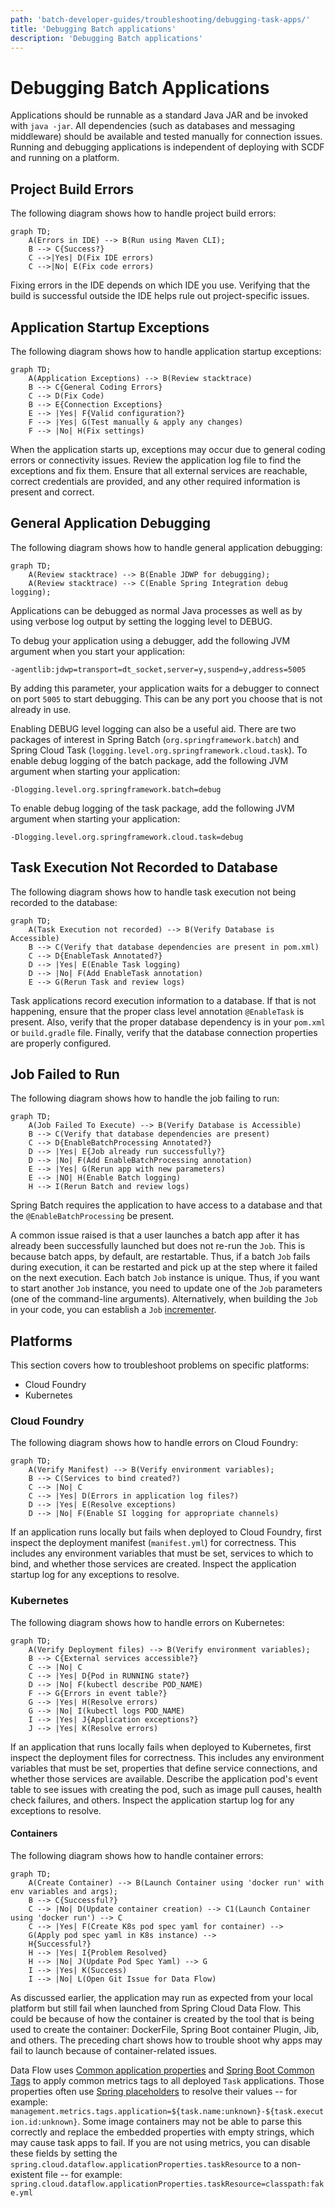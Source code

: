 ```yaml
---
path: 'batch-developer-guides/troubleshooting/debugging-task-apps/'
title: 'Debugging Batch applications'
description: 'Debugging Batch applications'
---
```


# Debugging Batch Applications

Applications should be runnable as a standard Java JAR and be invoked with `java -jar`.
All dependencies (such as databases and messaging middleware) should be available and tested manually for connection issues.
Running and debugging applications is independent of deploying with SCDF and running on a platform.

## Project Build Errors

The following diagram shows how to handle project build errors:

```mermaid
graph TD;
    A(Errors in IDE) --> B(Run using Maven CLI);
    B --> C{Success?}
    C -->|Yes| D(Fix IDE errors)
    C -->|No| E(Fix code errors)
```

Fixing errors in the IDE depends on which IDE you use.
Verifying that the build is successful outside the IDE helps rule out project-specific issues.

## Application Startup Exceptions

The following diagram shows how to handle application startup exceptions:

```mermaid
graph TD;
    A(Application Exceptions) --> B(Review stacktrace)
    B --> C{General Coding Errors}
    C --> D(Fix Code)
    B --> E{Connection Exceptions}
    E --> |Yes| F{Valid configuration?}
    F --> |Yes| G(Test manually & apply any changes)
    F --> |No| H(Fix settings)
```

When the application starts up, exceptions may occur due to general coding errors or connectivity issues.
Review the application log file to find the exceptions and fix them.
Ensure that all external services are reachable, correct credentials are provided, and any other required information is present and correct.

## General Application Debugging

The following diagram shows how to handle general application debugging:

```mermaid
graph TD;
    A(Review stacktrace) --> B(Enable JDWP for debugging);
    A(Review stacktrace) --> C(Enable Spring Integration debug logging);
```

Applications can be debugged as normal Java processes as well as by using verbose log output by setting the logging level to DEBUG.

To debug your application using a debugger, add the following JVM argument when you start your application:

`-agentlib:jdwp=transport=dt_socket,server=y,suspend=y,address=5005`

By adding this parameter, your application waits for a debugger to connect on port `5005` to start debugging.
This can be any port you choose that is not already in use.

Enabling DEBUG level logging can also be a useful aid.
There are two packages of interest in Spring Batch (`org.springframework.batch`) and Spring Cloud Task (`logging.level.org.springframework.cloud.task`).
To enable debug logging of the batch package, add the following JVM argument when starting your application:

`-Dlogging.level.org.springframework.batch=debug`

To enable debug logging of the task package, add the following JVM argument when starting your application:

`-Dlogging.level.org.springframework.cloud.task=debug`

## Task Execution Not Recorded to Database

The following diagram shows how to handle task execution not being recorded to the database:

```mermaid
graph TD;
    A(Task Execution not recorded) --> B(Verify Database is Accessible)
    B --> C(Verify that database dependencies are present in pom.xml)
    C --> D{EnableTask Annotated?}
    D --> |Yes| E(Enable Task logging)
    D --> |No| F(Add EnableTask annotation)
    E --> G(Rerun Task and review logs)
```

Task applications record execution information to a database.
If that is not happening, ensure that the proper class level annotation `@EnableTask` is present. Also, verify that the proper database dependency is in your `pom.xml` or `build.gradle` file.
Finally, verify that the database connection properties are properly configured.

## Job Failed to Run

The following diagram shows how to handle the job failing to run:

```mermaid
graph TD;
    A(Job Failed To Execute) --> B(Verify Database is Accessible)
    B --> C(Verify that database dependencies are present)
    C --> D{EnableBatchProcessing Annotated?}
    D --> |Yes| E{Job already run successfully?}
    D --> |No| F(Add EnableBatchProcessing annotation)
    E --> |Yes| G(Rerun app with new parameters)
    E --> |NO| H(Enable Batch logging)
    H --> I(Rerun Batch and review logs)
```

Spring Batch requires the application to have access to a database and that the `@EnableBatchProcessing` be present.

A common issue raised is that a user launches a batch app after it has already been successfully launched but does not re-run the `Job`. This is because batch apps, by default, are restartable. Thus, if a batch `Job` fails during execution, it can be restarted and pick up at the step where it failed on the next execution.
Each batch `Job` instance is unique. Thus, if you want to start another `Job` instance, you need to update one of the `Job` parameters (one of the command-line arguments).
Alternatively, when building the `Job` in your code, you can establish a `Job` [incrementer](https://docs.spring.io/spring-batch/trunk/reference/html/configureJob.html#JobParametersIncrementer).

## Platforms

This section covers how to troubleshoot problems on specific platforms:

- Cloud Foundry
- Kubernetes

### Cloud Foundry

The following diagram shows how to handle errors on Cloud Foundry:

```mermaid
graph TD;
    A(Verify Manifest) --> B(Verify environment variables);
    B --> C(Services to bind created?)
    C --> |No| C
    C --> |Yes| D(Errors in application log files?)
    D --> |Yes| E(Resolve exceptions)
    D --> |No| F(Enable SI logging for appropriate channels)
```

If an application runs locally but fails when deployed to Cloud Foundry, first inspect the deployment manifest (`manifest.yml`) for correctness.
This includes any environment variables that must be set, services to which to bind, and whether those services are created.
Inspect the application startup log for any exceptions to resolve.

### Kubernetes

The following diagram shows how to handle errors on Kubernetes:

```mermaid
graph TD;
    A(Verify Deployment files) --> B(Verify environment variables);
    B --> C{External services accessible?}
    C --> |No| C
    C --> |Yes| D{Pod in RUNNING state?}
    D --> |No| F(kubectl describe POD_NAME)
    F --> G{Errors in event table?}
    G --> |Yes| H(Resolve errors)
    G --> |No| I(kubectl logs POD_NAME)
    I --> |Yes| J{Application exceptions?}
    J --> |Yes| K(Resolve errors)
```

If an application that runs locally fails when deployed to Kubernetes, first inspect the deployment files for correctness.
This includes any environment variables that must be set, properties that define service connections, and whether those services are available.
Describe the application pod's event table to see issues with creating the pod, such as image pull causes, health check failures, and others.
Inspect the application startup log for any exceptions to resolve.

#### Containers

The following diagram shows how to handle container errors:

```mermaid
graph TD;
    A(Create Container) --> B(Launch Container using 'docker run' with env variables and args);
    B --> C{Successful?}
    C --> |No| D(Update container creation) --> C1(Launch Container using 'docker run') --> C
    C --> |Yes| F(Create K8s pod spec yaml for container) -->
    G(Apply pod spec yaml in K8s instance) -->
    H{Successful?}
    H --> |Yes| I{Problem Resolved}
    H --> |No| J(Update Pod Spec Yaml) --> G
    I --> |Yes| K(Success)
    I --> |No| L(Open Git Issue for Data Flow)
```

As discussed earlier, the application may run as expected from your local platform but still fail when launched from Spring Cloud Data Flow.
This could be because of how the container is created by the tool that is being used to create the container: DockerFile, Spring Boot container Plugin, Jib, and others.
The preceding chart shows how to trouble shoot why apps may fail to launch because of container-related issues.

<!--NOTE-->

Data Flow uses [Common application properties](https://docs.spring.io/spring-cloud-dataflow/docs/current/reference/htmlsingle/#_common_application_properties) and [Spring Boot Common Tags](https://docs.spring.io/spring-boot/docs/current/reference/html/production-ready-features.html#production-ready-metrics-common-tags) to apply common metrics tags to all deployed `Task` applications. Those properties often use [Spring placeholders](https://docs.spring.io/spring-boot/docs/current/reference/html/spring-boot-features.html#boot-features-external-config-placeholders-in-properties) to resolve their values -- for example: `management.metrics.tags.application=${task.name:unknown}-${task.execution.id:unknown}`.
Some image containers may not be able to parse this correctly and replace the embedded properties with empty strings, which may cause task apps to fail.
If you are not using metrics, you can disable these fields by setting the `spring.cloud.dataflow.applicationProperties.taskResource` to a non-existent file -- for example: `spring.cloud.dataflow.applicationProperties.taskResource=classpath:fake.yml`

<!--END_NOTE-->

